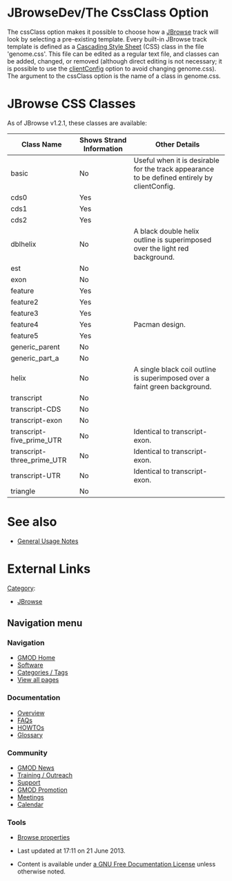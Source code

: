 



<span id="top"></span>




# <span dir="auto">JBrowseDev/The CssClass Option</span>









The cssClass option makes it possible to choose how a
[JBrowse](../JBrowse.1 "JBrowse") track will look by selecting a
pre-existing template. Every built-in JBrowse track template is defined
as a [Cascading Style Sheet](../Glossary#CSS "Glossary") (CSS) class in
the file 'genome.css'. This file can be edited as a regular text file,
and classes can be added, changed, or removed (although direct editing
is not necessary; it is possible to use the
[clientConfig](The_ClientConfig_Option "JBrowseDev/The ClientConfig Option")
option to avoid changing genome.css). The argument to the cssClass
option is the name of a class in genome.css.

# <span id="JBrowse_CSS_Classes" class="mw-headline">JBrowse CSS Classes</span>

As of JBrowse v1.2.1, these classes are available:

| Class Name | Shows Strand Information | Other Details |
|----|----|----|
| basic | No | Useful when it is desirable for the track appearance to be defined entirely by clientConfig. |
| cds0 | Yes |  |
| cds1 | Yes |  |
| cds2 | Yes |  |
| dblhelix | No | A black double helix outline is superimposed over the light red background. |
| est | No |  |
| exon | No |  |
| feature | Yes |  |
| feature2 | Yes |  |
| feature3 | Yes |  |
| feature4 | Yes | Pacman design. |
| feature5 | Yes |  |
| generic_parent | No |  |
| generic_part_a | No |  |
| helix | No | A single black coil outline is superimposed over a faint green background. |
| transcript | No |  |
| transcript-CDS | No |  |
| transcript-exon | No |  |
| transcript-five_prime_UTR | No | Identical to transcript-exon. |
| transcript-three_prime_UTR | No | Identical to transcript-exon. |
| transcript-UTR | No | Identical to transcript-exon. |
| triangle | No |  |

# <span id="See_also" class="mw-headline">See also</span>

- <a href="General_Usage" class="mw-redirect"
  title="JBrowseDev/General Usage">General Usage Notes</a>

# <span id="External_Links" class="mw-headline">External Links</span>




[Category](../Special%3ACategories "Special%3ACategories"):

- [JBrowse](../Category%3AJBrowse "Category%3AJBrowse")






## Navigation menu







<a href="../Main_Page"
style="background-image: url(../../images/GMOD-cogs.png);"
title="Visit the main page"></a>


### Navigation



- <span id="n-GMOD-Home">[GMOD Home](../Main_Page)</span>
- <span id="n-Software">[Software](../GMOD_Components)</span>
- <span id="n-Categories-.2F-Tags">[Categories /
  Tags](../Categories)</span>
- <span id="n-View-all-pages">[View all
  pages](../Special:AllPages)</span>




### Documentation



- <span id="n-Overview">[Overview](../Overview)</span>
- <span id="n-FAQs">[FAQs](../Category%3AFAQ)</span>
- <span id="n-HOWTOs">[HOWTOs](../Category%3AHOWTO)</span>
- <span id="n-Glossary">[Glossary](../Glossary)</span>




### Community



- <span id="n-GMOD-News">[GMOD News](../GMOD_News)</span>
- <span id="n-Training-.2F-Outreach">[Training /
  Outreach](../Training_and_Outreach)</span>
- <span id="n-Support">[Support](../Support)</span>
- <span id="n-GMOD-Promotion">[GMOD Promotion](../GMOD_Promotion)</span>
- <span id="n-Meetings">[Meetings](../Meetings)</span>
- <span id="n-Calendar">[Calendar](../Calendar)</span>




### Tools

- <span id="t-smwbrowselink"><a href="../Special%253ABrowse/JBrowseDev-2FThe_CssClass_Option"
  rel="smw-browse">Browse properties</a></span>



- <span id="footer-info-lastmod">Last updated at 17:11 on 21 June
  2013.</span>
<!-- - <span id="footer-info-viewcount">18,741 page views.</span> -->
- <span id="footer-info-copyright">Content is available under
  <a href="http://www.gnu.org/licenses/fdl-1.3.html" class="external"
  rel="nofollow">a GNU Free Documentation License</a> unless otherwise
  noted.</span>

<!-- -->



<!-- -->




